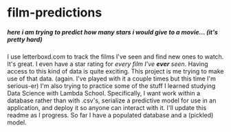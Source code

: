 # film-predictions
##### here i am trying to predict how many stars i would give to a movie... (it's pretty hard)

I use letterboxd.com to track the films I've seen and find new ones to watch. It's great.
I even have a star rating for *every film I've **ever** seen*. Having access to this kind of data is quite exciting.
This project is me trying to make use of that data. (again. I've played with it a couple times but this time I'm serious-er)
I'm also trying to practice some of the stuff I learned studying Data Science with Lambda School.
Specifically, I want work within a database rather than with .csv's, serialize a predictive model for use in an application, and deploy it so anyone can interact with it.
I'll update this readme as I progress. So far I have a populated database and a (pickled) model.
